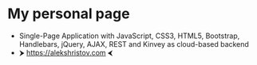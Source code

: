 # My personal page

- Single-Page Application with JavaScript, CSS3, HTML5, Bootstrap, Handlebars, jQuery, AJAX, REST and Kinvey as cloud-based backend
- ⮞ https://alekshristov.com ⮜
